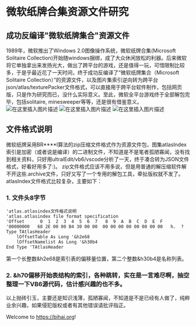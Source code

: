 # 微软纸牌合集资源文件研究

## 成功反编译"微软纸牌集合"资源文件
<!--more-->
1989年，微软推出了Windows 2.0图像操作系统，微软纸牌合集(Microsoft Solitaire Collection)开始随windows捆绑，成了大众休闲放松的利器。后来微软将它单独拿出来发扬光大，做出了跨平台的游戏，还是值得一玩，可惜限制比较多，于是乎最近花了一天时间，终于成功反编译了“微软纸牌集合（Microsoft Solitaire Collection）”的资源文件，以及图片集索引逆向转为跨平台json/atlas/texturePacker文件格式，可以直接用于跨平台软件制作，包括网页版，只是作为研究而已，没什么实际意义。至此，微软全平台游戏终于全部解包完毕，包括solitaire, minesweeper等等，还是很有借鉴意义。
![在这里插入图片描述](https://img-blog.csdnimg.cn/20200819181552183.jpg?x-oss-process=image/watermark,type_ZmFuZ3poZW5naGVpdGk,shadow_10,text_aHR0cHM6Ly9ibG9nLmNzZG4ubmV0L3RocmlsbGVy,size_16,color_FFFFFF,t_70#pic_center)
![在这里插入图片描述](https://img-blog.csdnimg.cn/2020081918155297.jpg?x-oss-process=image/watermark,type_ZmFuZ3poZW5naGVpdGk,shadow_10,text_aHR0cHM6Ly9ibG9nLmNzZG4ubmV0L3RocmlsbGVy,size_16,color_FFFFFF,t_70#pic_center)
![在这里插入图片描述](https://img-blog.csdnimg.cn/2020081918155284.jpg?x-oss-process=image/watermark,type_ZmFuZ3poZW5naGVpdGk,shadow_10,text_aHR0cHM6Ly9ibG9nLmNzZG4ubmV0L3RocmlsbGVy,size_16,color_FFFFFF,t_70#pic_center)
## 文件格式说明
微软纸牌采用BR****I算法的zip压缩文件格式作为资源文件包，图集atlasIndex索引是加密（或者说是编译）的二进制文件，不知道是不是笔者孤陋寡闻，没有找到相关资料，只好用ultralEdit/vb6/vscode分析了一天，终于凑合转为JSON文件格式，好看好用多了:)。
zip文件格式应该不用多说，但是用普通的解压缩软件解不开这些.archive文件，只好又写了一个专用的解包工具，牵扯版权就不发了。
atlasIndex文件格式比较复杂，主要如下：
### 1. 文件头8字节

```vbnet
'atlas.atlasindex文件格式说明
'atlas.atlasindex file format specification
'Offset      0  1  2  3  4  5  6  7   8  9  A  B  C  D  E  F
'00000000   68 2E 00 00 B4 30 00 00  00 00 00 00 00 00 00 00   h.  ?
Type TAtlasHeader
    lOffsetTable As Long '&h2e68
    lOffsetNamelist As Long '&h30b4
End Type 'TAtlasHeader

```
第一个长整数&h2e68是索引表的偏移量位置，第二个整数&h30b4是名称列表。

 ### 2. &h70偏移开始表结构的索引，各种跳转，实在是一言难尽啊，抽空整理一下VB6源代码，估计感兴趣的也不多。
 以上抛砖引玉，主要还是知识浅薄，孤陋寡闻，不知道是不是已经有人做了，纯粹业余兴趣，如果侵犯版权或者有其他错误请批评指正。
 

Welcome to https://bihai.org!


